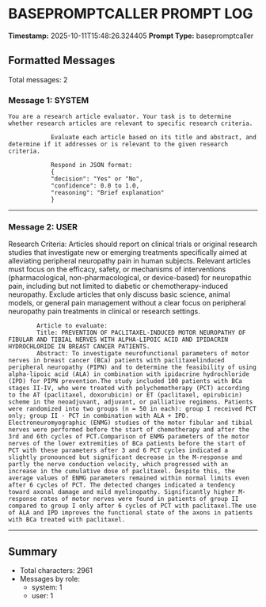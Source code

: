 # BASEPROMPTCALLER PROMPT LOG
**Timestamp:** 2025-10-11T15:48:26.324405
**Prompt Type:** basepromptcaller

## Formatted Messages
Total messages: 2

### Message 1: SYSTEM

```
You are a research article evaluator. Your task is to determine whether research articles are relevant to specific research criteria.

            Evaluate each article based on its title and abstract, and determine if it addresses or is relevant to the given research criteria.

            Respond in JSON format:
            {
            "decision": "Yes" or "No",
            "confidence": 0.0 to 1.0,
            "reasoning": "Brief explanation"
            }
```

---

### Message 2: USER

Research Criteria: Articles should report on clinical trials or original research studies that investigate new or emerging treatments specifically aimed at alleviating peripheral neuropathy pain in human subjects. Relevant articles must focus on the efficacy, safety, or mechanisms of interventions (pharmacological, non-pharmacological, or device-based) for neuropathic pain, including but not limited to diabetic or chemotherapy-induced neuropathy. Exclude articles that only discuss basic science, animal models, or general pain management without a clear focus on peripheral neuropathy pain treatments in clinical or research settings.

            Article to evaluate:
            Title: PREVENTION OF PACLITAXEL-INDUCED MOTOR NEUROPATHY OF FIBULAR AND TIBIAL NERVES WITH ALPHA-LIPOIC ACID AND IPIDACRIN HYDROCHLORIDE IN BREAST CANCER PATIENTS.
            Abstract: To investigate neurofunctional parameters of motor nerves in breast cancer (BCa) patients with paclitaxelinduced peripheral neuropathy (PIPN) and to determine the feasibility of using alpha-lipoic acid (ALA) in combination with ipidacrine hydrochloride (IPD) for PIPN prevention.The study included 100 patients with BCa stages II-IV, who were treated with polychemotherapy (PCT) according to the AT (paclitaxel, doxorubicin) or ET (paclitaxel, epirubicin) scheme in the neoadjuvant, adjuvant, or palliative regimens. Patients were randomized into two groups (n = 50 in each): group I received PCT only; group II - PCT in combination with ALA + IPD. Electroneuromyographic (ENMG) studies of the motor fibular and tibial nerves were performed before the start of chemotherapy and after the 3rd and 6th cycles of PCT.Comparison of ENMG parameters of the motor nerves of the lower extremities of BCa patients before the start of PCT with these parameters after 3 and 6 PCT cycles indicated a slightly pronounced but significant decrease in the M-response and partly the nerve conduction velocity, which progressed with an increase in the cumulative dose of paclitaxel. Despite this, the average values of ENMG parameters remained within normal limits even after 6 cycles of PCT. The detected changes indicated a tendency toward axonal damage and mild myelinopathy. Significantly higher M-response rates of motor nerves were found in patients of group II compared to group I only after 6 cycles of PCT with paclitaxel.The use of ALA and IPD improves the functional state of the axons in patients with BCa treated with paclitaxel.

---

## Summary
- Total characters: 2961
- Messages by role:
  - system: 1
  - user: 1
